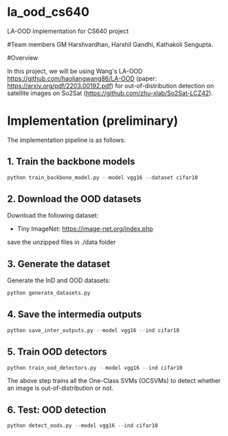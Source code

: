 # la_ood_cs640
LA-OOD implementation for CS640 project

#Team members
GM Harshvardhan, Harshil Gandhi, Kathakoli Sengupta.

#Overview

In this project, we will be using Wang's LA-OOD https://github.com/haoliangwang86/LA-OOD (paper: https://arxiv.org/pdf/2203.00192.pdf) for out-of-distribution detection on satellite images on So2Sat (https://github.com/zhu-xlab/So2Sat-LCZ42).


# Implementation (preliminary)
The implementation pipeline is as follows:

## 1. Train the backbone models
```python
python train_backbone_model.py --model vgg16 --dataset cifar10
```

## 2. Download the OOD datasets
Download the following dataset:
* Tiny ImageNet: https://image-net.org/index.php

save the unzipped files in ./data folder


## 3. Generate the dataset
Generate the InD and OOD datasets:
```python
python generate_datasets.py
```

## 4. Save the intermedia outputs
```python
python save_inter_outputs.py --model vgg16 --ind cifar10
```

## 5. Train OOD detectors
```python
python train_ood_detectors.py --model vgg16 --ind cifar10
```

The above step trains all the One-Class SVMs (OCSVMs) to detect whether an image is out-of-distribution or not.


## 6. Test: OOD detection
```python
python detect_oods.py --model vgg16 --ind cifar10
```
